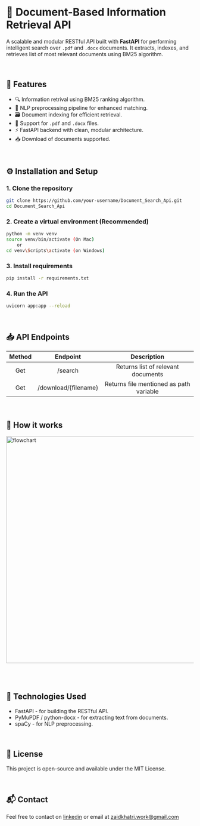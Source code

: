 
# 📄 Document-Based Information Retrieval API

A scalable and modular RESTful API built with **FastAPI** for performing intelligent search over `.pdf` and `.docx` documents. It extracts, indexes, and retrieves list of most relevant documents using BM25 algorithm.

<br>

## 🚀 Features

- 🔍 Information retrival using BM25 ranking algorithm.  
- 🧠 NLP preprocessing pipeline for enhanced matching.  
- 🗃️ Document indexing for efficient retrieval.  
- 📁 Support for `.pdf` and `.docx` files.  
- ⚡ FastAPI backend with clean, modular architecture.
- 📥 Download of documents supported.

<br>

## ⚙️ Installation and Setup

### 1. Clone the repository

```bash
git clone https://github.com/your-username/Document_Search_Api.git
cd Document_Search_Api
```

### 2. Create a virtual environment (Recommended)

```bash
python -m venv venv
source venv/bin/activate (On Mac)
    or
cd venv\Scripts\activate (on Windows)
```

### 3. Install requirements

```bash
pip install -r requirements.txt
```

### 4. Run the API

```bash
uvicorn app:app --reload
```

<br>

## 📥 API Endpoints

| Method              | Endpoint | Description |
| :----------------: | :------: | :----: |
| Get        |   /search   | Returns list of relevant documents |
| Get           |   /download/{filename}  | Returns file mentioned as path variable |

<br>

## 🧠 How it works 
<img width="1653" height="608" alt="flowchart" src="https://github.com/user-attachments/assets/dffbf197-2e5d-4af9-9f60-2549ad614833" />


<br><br>

## 📌 Technologies Used

- FastAPI - for building the RESTful API.
- PyMuPDF / python-docx - for extracting text from documents.
-  spaCy - for NLP preprocessing.

<br>

## 📄 License

This project is open-source and available under the MIT License.

<br>

## 📬 Contact

Feel free to contact on [linkedin](https://www.linkedin.com/in/zaid-khatri-dev/) or email at zaidkhatri.work@gmail.com 
